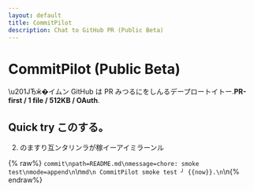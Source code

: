 ```yaml
---
layout: default
title: CommitPilot
description: Chat to GitHub PR (Public Beta)
---
```


# CommitPilot (Public Beta)

\u201ЈЂӂ�イムン GitHub は PR みつるにをしんるデープロートイトー.**PR-first / 1 file / 512KB / OAuth**.

## Quick try このする。

2. のますり互ンタリンラが稼イーアイミラーンル

{% raw\%}
```commit\npath=README.md\nmessage=chore: smoke test\nmode=append\n```\n```md\n​ CommitPilot smoke test ╯ {{now}}.\n```\n{% endraw\%}
